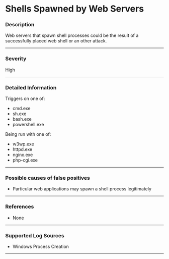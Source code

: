 # Shells Spawned by Web Servers
### Description

Web servers that spawn shell processes could be the result of a successfully placed web shell or an other attack.

-------------------
### Severity

High

-------------------

### Detailed Information

Triggers on one of:
  - cmd.exe
  - sh.exe
  - bash.exe
  - powershell.exe

Being run with one of:
  - w3wp.exe
  - httpd.exe
  - nginx.exe
  - php-cgi.exe

-------------------

### Possible causes of false positives

- Particular web applications may spawn a shell process legitimately

-------------------
### References

- None

-------------------
### Supported Log Sources

- Windows Process Creation

-------------------
